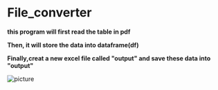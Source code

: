 # File_converter
**this program will first read the table in pdf** 

**Then, it will store the data into dataframe(df)**

**Finally,creat a new excel file called "output" and save these data into "output"**

![picture](https://i.imgur.com/Nhv4XOs.png)
